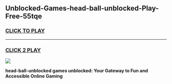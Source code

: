 
## Unblocked-Games-head-ball-unblocked-Play-Free-55tqe
<h3>
<a href="https://premium76.site?title=head-ball-unblocked&ref=18A1">CLICK TO PLAY</a></h3>
<hr>

<h3>
<a href="https://premium76.site?title=head-ball-unblocked&ref=18A1">CLICK 2 PLAY</a>
  
</h3>

<a href="https://premium76.site?title=head-ball-unblocked&ref=18A1"><img src="https://clearcache.store/games.png"></a>


**head-ball-unblocked games unblocked: Your Gateway to Fun and Accessible Online Gaming**
